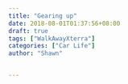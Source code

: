 ```yaml
---
title: "Gearing up"
date: 2018-08-01T01:37:56+08:00
draft: true
tags: ["WalkAwayXterra"]
categories: ["Car Life"]
author: "Shawn"


---
```


